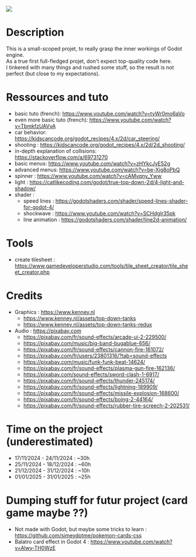 [![](https://img.shields.io/badge/Godot-v4.3-blue)](https://godotengine.org/)

# Description
This is a small-scoped projet, to really grasp the inner workings of Godot engine.  
As a true first full-fledged projet, don't expect top-quality code here.  
I tinkered with many things and rushed some stuff, so the result is not perfect
(but close to my expectations).  

# Ressources and tuto
- basic tuto (french): https://www.youtube.com/watch?v=tyWr0mo6aVo
- even more basic tuto (french): https://www.youtube.com/watch?v=TbmkfzUAVyA
- car behavior: https://kidscancode.org/godot_recipes/4.x/2d/car_steering/
- shooting : https://kidscancode.org/godot_recipes/4.x/2d/2d_shooting/
- in-depth explanation of collisions: https://stackoverflow.com/a/69731270
- basic menus: https://www.youtube.com/watch?v=zHYkcJyE52g
- advanced menus: https://www.youtube.com/watch?v=be-Xjg8oPbQ
- spinner : https://www.youtube.com/watch?v=cAMvqny_Yww
- light : https://catlikecoding.com/godot/true-top-down-2d/4-light-and-shadow/
- shader : 
  - speed lines : https://godotshaders.com/shader/speed-lines-shader-for-godot-4/
  - shockwave : https://www.youtube.com/watch?v=SCHdglr35pk
  - line animation : https://godotshaders.com/shader/line2d-animation/

# Tools
- create tilesheet : https://www.gamedeveloperstudio.com/tools/tile_sheet_creator/tile_sheet_creator.php

# Credits
- Graphics : https://www.kenney.nl
  - https://www.kenney.nl/assets/top-down-tanks
  - https://www.kenney.nl/assets/top-down-tanks-redux
- Audio : https://pixabay.com
  - https://pixabay.com/fr/sound-effects/arcade-ui-2-229500/
  - https://pixabay.com/music/big-band-bugablue-656/
  - https://pixabay.com/fr/sound-effects/cannon-fire-161072/
  - https://pixabay.com/fr/users/23801316/?tab=sound-effects
  - https://pixabay.com/music/funk-funk-beat-14624/
  - https://pixabay.com/fr/sound-effects/plasma-gun-fire-162136/
  - https://pixabay.com/sound-effects/sword-clash-1-6917/
  - https://pixabay.com/fr/sound-effects/thunder-245174/
  - https://pixabay.com/fr/sound-effects/lightning-189909/
  - https://pixabay.com/fr/sound-effects/missile-explosion-168600/
  - https://pixabay.com/fr/sound-effects/boing-2-44164/
  - https://pixabay.com/fr/sound-effects/rubber-tire-screech-2-202531/

# Time on the project (underestimated)
- 17/11/2024 - 24/11/2024 : ~30h
- 25/11/2024 - 18/12/2024 : ~60h
- 21/12/2024 - 31/12/2024 : ~10h
- 01/01/2025 - 31/01/2025 : ~25h

# Dumping stuff for futur project (card game maybe ??)
- Not made with Godot, but maybe some tricks to learn : https://github.com/simeydotme/pokemon-cards-css
- Balatro card effect in Godot 4 : https://www.youtube.com/watch?v=Alwy-TH0WzE
